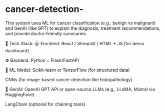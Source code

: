 # cancer-detection-
This system uses ML for cancer classification (e.g., benign vs malignant) and GenAI (like GPT) to explain the diagnosis, treatment recommendations, and provide doctor-friendly summaries.

🧱 Tech Stack:
💻 Frontend:
React / Streamlit / HTML + JS (for demo dashboard)

⚙️ Backend:
Python + Flask/FastAPI

🧠 ML Model:
Scikit-learn or TensorFlow (for structured data)

CNNs (for image-based cancer detection like histopathology)

🧠 GenAI:
OpenAI GPT API or open-source LLMs (e.g., LLaMA, Mistral via HuggingFace)

LangChain (optional for chaining tools)
